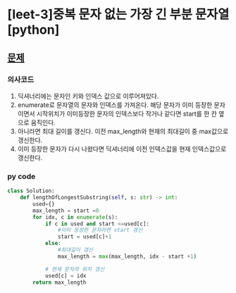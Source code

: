 # [leet-3]중복 문자 없는 가장 긴 부분 문자열 [python]
## [문제](https://leetcode.com/problems/jewels-and-stones/)
### 의사코드
1. 딕셔너리에는 문자인 키와 인덱스 값으로 이루어져있다.
2. enumerate로 문자열의 문자와 인덱스를 가져온다. 해당 문자가 이미 등장한 문자이면서 시작위치가 이미등장한 문자의 인덱스보다 작거나 같다면 start를 한 칸 옆으로 움직인다.
3. 아니라면 최대 길이를 갱신다. 이전 max_length와 현재의 최대길이 중 max값으로 갱신한다.
4. 이미 등장한 문자가 다시 나왔다면 딕셔너리에 이전 인덱스값을 현재 인덱스값으로 갱신한다.
### py code
```py
class Solution:
    def lengthOfLongestSubstring(self, s: str) -> int:
        used={}
        max_length = start =0
        for idx, c in enumerate(s):
            if c in used and start <=used[c]:
                #이미 등장한 문자라면 start 갱신
                start = used[c]+1
            else:
                #최대길이 갱신
                max_length = max(max_length, idx - start +1)

            # 현재 문자의 위치 갱신
            used[c] = idx
        return max_length
```
